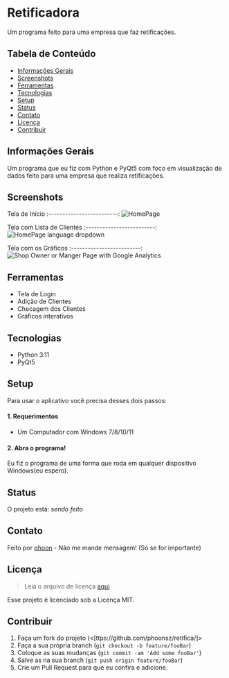 # Retificadora
Um programa feito para uma empresa que faz retificações.


## Tabela de Conteúdo
* [Informações Gerais](#informações-gerais)
* [Screenshots](#screenshots)
* [Ferramentas](#ferramentas)
* [Tecnologias](#tecnologias)
* [Setup](#setup)
* [Status](#status)
* [Contato](#contato)
* [Licença](#licença)
* [Contribuir](#contribuir)


## Informações Gerais
Um programa que eu fiz com Python e PyQt5 com foco em visualização de dados feito para uma empresa que realiza retificações.

## Screenshots

Tela de Início
:-------------------------:
![HomePage](https://user-images.githubusercontent.com/19711677/86519243-7a55af00-bdfe-11ea-8a43-a9850710bd82.JPG)


Tela com Lista de Clientes
:-------------------------:
![HomePage language dropdown](https://user-images.githubusercontent.com/19711677/86519338-79714d00-bdff-11ea-8780-a09ec73ef9d4.JPG)


Tela com os Gráficos
:-------------------------:
![Shop Owner or Manger Page with Google Analytics](https://user-images.githubusercontent.com/19711677/86519242-79bd1880-bdfe-11ea-8681-a613f0e77faf.JPG)


## Ferramentas

* Tela de Login
* Adição de Clientes
* Checagem dos Clientes
* Gráficos interativos

## Tecnologias
* Python 3.11
* PyQt5

## Setup

Para usar o aplicativo você precisa desses dois passos:

#### 1. Requerimentos
  - Um Computador com Windows  7/8/10/11

#### 2. Abra o programa!

Eu fiz o programa de uma forma que roda em qualquer dispositivo Windows(eu espero).


## Status
O projeto está: _sendo feito_

## Contato
Feito por [phoon](https://phoonsz.github.io/) - Não me mande mensagem! (Só se for importante)

## Licença
>Leia o arquivo de licença [aqui](https://github.com/phoonsz/retifica/blob/master/LICENSE.md)

Esse projeto é licenciado sob a Licença MIT.

## Contribuir

1. Faça um fork do projeto (<[ttps://github.com/phoonsz/retifica/]>
2. Faça a sua própria branch (`git checkout -b feature/fooBar`)
3. Coloque as suas mudanças (`git commit -am 'Add some fooBar'`)
4. Salve as na sua branch (`git push origin feature/fooBar`)
5. Crie um Pull Request para que eu confira e adicione.
